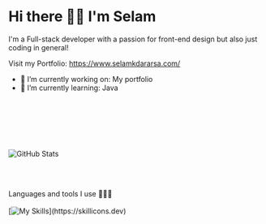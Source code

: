 # Hi there 👋🏾 I'm Selam 

I'm a Full-stack developer with a passion for front-end design but also just coding in general! <br>

Visit my Portfolio: https://www.selamkdararsa.com/
<br>
- 🔭 I’m currently working on: My portfolio
- 🌱 I’m currently learning: Java
<br>


 <br>
 <br>
 


<br>
<br>

![GitHub Stats](https://github-readme-streak-stats.herokuapp.com/?user=Selamkd&theme=nord&hide_border=true)


<br>
<br>
 
Languages and tools I use 🧚🏾‍♀️
<br>
<br>
[![My Skills](https://skillicons.dev/icons?i=js,java,html,css,express,git,jest,mysql,nextjs,nodejs,npm,react,supabase,tailwind,ts,vscode,vitest,)](https://skillicons.dev)
          
          
          

<br>
<br>





<!--
**Selamkd/selamkd** is a ✨ _special_ ✨ repository because its `README.md` (this file) appears on your GitHub profile.



Here are some ideas to get you started:

- 🔭 I’m currently working on ...
- 🌱 I’m currently learning ...
- 👯 I’m looking to collaborate on ...
- 🤔 I’m looking for help with ...
- 💬 Ask me about ...
- 📫 How to reach me: ...
- 😄 Pronouns: ...
- ⚡ Fun fact: ...
-->
